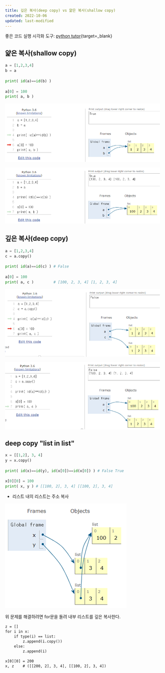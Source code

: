 ```yaml
---
title: 깊은 복사(deep copy) vs 얉은 복사(shallow copy)
created: 2022-10-06
updated: last-modified
---
```


좋은 코드 실행 시각화 도구: [python tutor](https://pythontutor.com/){target=_blank}

## 얉은 복사(shallow copy)

```python
a = [1,2,3,4]
b = a

print( id(a)==id(b) )

a[0] = 100
print( a, b )
```

![a=1](./20221006151842.png)

![a=100](./20221006151956.png)

## 깊은 복사(deep copy)

```python
a = [1,2,3,4]
c = a.copy()

print( id(a)==id(c) ) # False

a[0] = 100
print( a, c )         # [100, 2, 3, 4] [1, 2, 3, 4]
```

![a.copy](./20221006152404.png)

![a.copy](./20221006152437.png)

## deep copy "list in list"

```python
x = [[1,2], 3, 4]
y = x.copy()

print( id(x)==id(y), id(x[0])==id(x[0]) ) # False True

x[0][0] = 100
print( x, y ) # [[100, 2], 3, 4] [[100, 2], 3, 4]
```

- 리스트 내의 리스트는 주소 복사

![x.copy](./20221006151359.png)

위 문제를 해결하려면 for문을 돌려 내부 리스트를 깊은 복사한다.

```ptyhon
z = []
for i in x:
    if type(i) == list:
        z.append(i.copy())
    else:
        z.append(i)

x[0][0] = 200
x, z    # ([[200, 2], 3, 4], [[100, 2], 3, 4])
```
